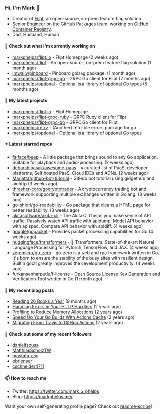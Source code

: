 ### Hi, I'm Mark 👋

* Creator of [Flipt](https://github.com/markphelps/flipt), an open-source, on-prem feature flag solution.
* Senior Engineer on the GitHub Packages team, working on [GitHub Container Registry](https://github.blog/2020-09-01-introducing-github-container-registry/).
* Dad, Husband, Human

#### 👷 Check out what I'm currently working on

- [markphelps/flipt.io](https://github.com/markphelps/flipt.io) - Flipt Homepage (2 weeks ago)
- [markphelps/flipt](https://github.com/markphelps/flipt) - An open-source, on-prem feature flag solution (1 month ago)
- [imwally/pinboard](https://github.com/imwally/pinboard) - Pinboard golang package. (1 month ago)
- [markphelps/flipt-grpc-go](https://github.com/markphelps/flipt-grpc-go) - GRPC Go client for Flipt (2 months ago)
- [markphelps/optional](https://github.com/markphelps/optional) - Optional is a library of optional Go types (5 months ago)

#### 🌱 My latest projects

- [markphelps/flipt.io](https://github.com/markphelps/flipt.io) - Flipt Homepage
- [markphelps/flipt-grpc-ruby](https://github.com/markphelps/flipt-grpc-ruby) - GRPC Ruby client for Flipt
- [markphelps/flipt-grpc-go](https://github.com/markphelps/flipt-grpc-go) - GRPC Go client for Flipt
- [markphelps/retry](https://github.com/markphelps/retry) - (Another) retriable errors package for go
- [markphelps/optional](https://github.com/markphelps/optional) - Optional is a library of optional Go types

#### ⭐️ Latest starred repos

- [faiface/beep](https://github.com/faiface/beep) - A little package that brings sound to any Go application. Suitable for playback and audio-processing. (2 weeks ago)
- [debarshibasak/awesome-paas](https://github.com/debarshibasak/awesome-paas) - A curated list of PaaS, developer platforms, Self hosted PaaS, Cloud IDEs and ADNs. (2 weeks ago)
- [Mariatta/github-bot-tutorial](https://github.com/Mariatta/github-bot-tutorial) - GitHub bot tutorial using gidgethub and aiohttp (3 weeks ago)
- [thrasher-corp/gocryptotrader](https://github.com/thrasher-corp/gocryptotrader) - A cryptocurrency trading bot and framework supporting multiple exchanges written in Golang. (3 weeks ago)
- [go-shiori/go-readability](https://github.com/go-shiori/go-readability) - Go package that cleans a HTML page for better readability. (3 weeks ago)
- [akitasoftware/akita-cli](https://github.com/akitasoftware/akita-cli) - The Akita CLI helps you make sense of API traffic. Passively watch API traffic with apidump. Model API behavior with apispec. Compare API behavior with apidiff. (4 weeks ago)
- [google/gopacket](https://github.com/google/gopacket) - Provides packet processing capabilities for Go (4 weeks ago)
- [huggingface/transformers](https://github.com/huggingface/transformers) - 🤗 Transformers: State-of-the-art Natural Language Processing for Pytorch, TensorFlow, and JAX. (4 weeks ago)
- [zeromicro/go-zero](https://github.com/zeromicro/go-zero) - go-zero is a web and rpc framework written in Go. It&#39;s born to ensure the stability of the busy sites with resilient design. Builtin goctl greatly improves the development productivity. (4 weeks ago)
- [furkansenharputlu/f-license](https://github.com/furkansenharputlu/f-license) - Open Source License Key Generation and Verification Tool written in Go (1 month ago)

#### 📜 My recent blog posts

- [Reading 26 Books a Year](https://markphelps.me/2020/12/reading-26-books-a-year/) (9 months ago)
- [Handling Errors in Your HTTP Handlers](https://markphelps.me/2020/04/handling-errors-in-your-http-handlers/) (2 years ago)
- [Profiling to Reduce Memory Allocations](https://markphelps.me/2019/11/profiling-to-reduce-memory-allocations/) (2 years ago)
- [Speed Up Your Go Builds With Actions Cache](https://markphelps.me/2019/11/speed-up-your-go-builds-with-actions-cache/) (2 years ago)
- [Migrating From Travis to GitHub Actions](https://markphelps.me/2019/09/migrating-from-travis-to-github-actions/) (2 years ago)

#### 👯 Check out some of my recent followers

- [danielfsousa](https://github.com/danielfsousa)
- [MatthiasScholzTW](https://github.com/MatthiasScholzTW)
- [mostafa-asg](https://github.com/mostafa-asg)
- [obrienser](https://github.com/obrienser)
- [cschneider4711](https://github.com/cschneider4711)

#### 📫 How to reach me

- Twitter: https://twitter.com/mark_a_phelps
- Blog: https://markphelps.me/

Want your own self-generating profile page? Check out [readme-scribe](https://github.com/muesli/readme-scribe)!
